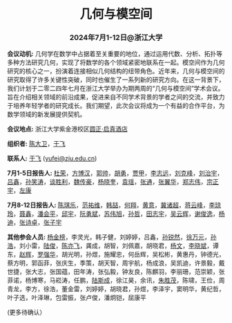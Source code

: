 # <center> 几何与模空间
### <center> 2024年7月1-12日@浙江大学
**会议动机:** 几何学在数学中占据着至关重要的地位，通过运用代数、分析、拓扑等多种方法研究几何，实现了将数学的各个领域紧密地联系在一起。模空间作为几何研究的核心之一，扮演着连接相似几何结构的纽带角色。近年来，几何与模空间的研究取得了许多关键性突破，同时也催生了一系列新的研究方向。在这一背景下，我们计划于二零二四年七月在浙江大学举办为期两周的“几何与模空间”学术会议。旨在介绍相关领域的前沿成果，促进来自不同学术背景的学者之间的交流，并致力于培养年轻学者的研究成长。我们期望，此次会议将成为一个有益的合作平台，为数学领域的新发展提供契机。

**会议地点:** 浙江大学紫金港校区[圆正·启真酒店](http://www.yuanzhengqizhenhotel.com/cn/)

**组织者:** [陈大卫](https://sites.google.com/bc.edu/dawei-chen)，[于飞](https://person.zju.edu.cn/yufei)

**联系人:** [于飞](https://person.zju.edu.cn/yufei) ([yufei@zju.edu.cn](mailto:yufei@zju.edu.cn))

**7月1-5日报告人:** [杜荣](https://math.ecnu.edu.cn/~rdu/intro_c.html?language=1&id=168)，[方博汉](http://faculty.bicmr.pku.edu.cn/~b-fang/)，[郭帅](https://www.math.pku.edu.cn/jsdw/js_20180628175159671361/g_20180628175159671361/69922.htm)，[胡勇](https://www.math.sjtu.edu.cn/Default/teachershow/tags/MDAwMDAwMDAwMLKulJU)，[贾甲](https://ymsc.tsinghua.edu.cn/info/1035/3433.htm)，[李志远](https://faculty.fudan.edu.cn/zhiyuanli/zh_CN/index.htm)，[刘克峰](https://www.math.ucla.edu/~liu/)，[刘治宇](https://sites.google.com/view/zhiyuliu)，[吕鑫](https://math.ecnu.edu.cn/~xlv/intro_c.html?language=1&id=214)，[孙笑涛](http://cam.tju.edu.cn/faculty/teacherDetail.php?id=52)，[谈胜利](https://math.ecnu.edu.cn/~sltan/intro_c.html)，[魏传豪](https://www.westlake.edu.cn/faculty/chuanhao-wei.html)，[杨晓奎](https://www.math.tsinghua.edu.cn/info/1125/1577.htm)，[袁瑶](https://ams.cnu.edu.cn/rydw1/jyry1/boda_1585734093_1233.htm)，[张通](https://math.ecnu.edu.cn/~tzhang/)，[张翼华](https://ymsc.tsinghua.edu.cn/info/1031/3111.htm)，[郑志伟](https://zhengzhiweimath.github.io/homepage/)，[宗正宇](https://www.math.tsinghua.edu.cn/szdw1/jsml.htm)，[左康](https://maths.whu.edu.cn/info/1292/18359.htm) 

**7月8-12日报告人:** [陈琪乐](https://sites.google.com/bc.edu/qile-chen/)，[范祐维](https://ywfan-math.github.io/)，[韩喆](https://maths.henu.edu.cn/info/1204/5615.htm)，[何翔](https://sites.google.com/site/xiangghe/)，[黄意](https://www.yihuang.site/)，[冀诸超](https://sites.google.com/site/zhuchaojishomepage/)，[蒋云峰](https://jiang.ku.edu)，[李琼玲](http://www.cim.nankai.edu.cn/2019/0110/c11453a118234/page.htm)，[聂鑫](https://sites.google.com/site/xinniemath/)，[潘会平](http://www2.scut.edu.cn/math/2018/0316/c14638a482211/page.htm)，[邱宇](https://ubw-q.github.io/)，[阮勇斌](http://www.iasm.zju.edu.cn/2021/0525/c24255a2380362/page.htm)，[苏伟旭](https://math.sysu.edu.cn/teacher/3043)，[孙哲](https://sites.google.com/site/zhesunmath/research?authuser=0)，[田志宇](http://faculty.bicmr.pku.edu.cn/~tianzhiyu/)，[吴云辉](https://www.math.tsinghua.edu.cn/info/1125/1901.htm)，[谢俊逸](http://scholar.pku.edu.cn/xiejunyi/home)，[杨迪](http://staff.ustc.edu.cn/~diyang/)，[张诗卓](https://sites.google.com/view/shizhuozhang/home)，[张子宇](https://ziyuzhang.github.io/)

**其他参会人员:** [杨金榜](https://jbyang1987.github.io/index.html)，李灵光，韩子健，刘婷婷，吕鑫，[孙锐然](https://sites.google.com/view/ruiransunmath/homepage)，[徐万元](http://teacher.shnu.edu.cn/slxy/xwy/listm.htm)，[孙浩](https://www.researchgate.net/profile/Hao_Sun28)，刘小雷，[陆俊](https://math.ecnu.edu.cn/facultydetail.html?uid=jlu)，[陈亦飞](http://homepage.amss.ac.cn/research/homePage/4e9019d7b99747c1817e57bc91664f19/myHomePage.html)，龚成，胡智，刘佩嘉，胡晓君，[杨文](https://grzy.hnu.edu.cn/site/index/yangwen2)，[李晓斌](https://faculty.swjtu.edu.cn/lixiaobin1/zh_CN/index.htm)，谭东，[赵辉](https://scholar.harvard.edu/huizhao/meshdgp)，[罗强华](https://www.researchgate.net/profile/Qianghua-Luo)，胡光明，孙煜，施耀忠，何岳辉，吴松彬，黄惠丹，钟德光，蔡方明，郭函菲，张庆生，季策，胡天智，周宇航，杨成浪，吴凯迪，许景毅，戴世捷，张大志，张国蕴，田年涛，张弘毅，钟友良，陈麒羽，李丽珊，范崇颖，张菲诺，杨博寒，马崧涛，任鹏，[陆斯成](https://www.researchgate.net/profile/Sicheng-Lu-4)，徐江昊，余讯，[朱胜茂](https://mypage.zjnu.edu.cn/ZSM5/zh_CN/index.htm)，陈啸，王俭，周青龙，李方，徐浩，董金雷，刘婷婷，胡晓君，孙煜，李泽宇，窦明华，黄纪哲，叶子选，叶泽琳，包雷振，张卢俊，潘炯铠，屈康平

(更多待确认）

